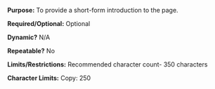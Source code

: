 **Purpose:** To provide a short-form introduction to the page.

**Required/Optional:** Optional

**Dynamic?** N/A

**Repeatable?** No

**Limits/Restrictions:** Recommended character count- 350 characters

**Character Limits:** Copy: 250
